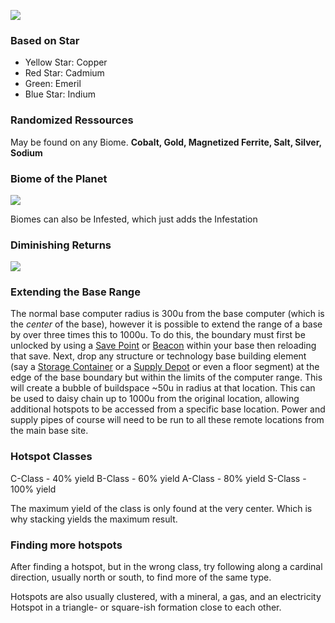 ![](700%20-%20Ressources/705%20-%20Games/No%20Mans%20Sky/img/Pasted%20image%2020231020192613.png)

### Based on Star
- Yellow Star: Copper
- Red Star: Cadmium
- Green: Emeril
- Blue Star: Indium
### Randomized Ressources
May be found on any Biome.
**Cobalt, Gold, Magnetized Ferrite, Salt, Silver, Sodium**
### Biome of the Planet
![](700%20-%20Ressources/705%20-%20Games/No%20Mans%20Sky/img/Pasted%20image%2020231020191719.png)

Biomes can also be Infested, which just adds the Infestation

### Diminishing Returns
![](700%20-%20Ressources/705%20-%20Games/No%20Mans%20Sky/img/Pasted%20image%2020231021044012.png)

### Extending the Base Range
The normal base computer radius is 300u from the base computer (which is the _center_ of the base), however it is possible to extend the range of a base by over three times this to 1000u. To do this, the boundary must first be unlocked by using a [Save Point](https://nomanssky.fandom.com/wiki/Save_Point "Save Point") or [Beacon](https://nomanssky.fandom.com/wiki/Save_Beacon "Save Beacon") within your base then reloading that save. Next, drop any structure or technology base building element (say a [Storage Container](https://nomanssky.fandom.com/wiki/Storage_Container "Storage Container") or a [Supply Depot](https://nomanssky.fandom.com/wiki/Supply_Depot "Supply Depot") or even a floor segment) at the edge of the base boundary but within the limits of the computer range. This will create a bubble of buildspace ~50u in radius at that location. This can be used to daisy chain up to 1000u from the original location, allowing additional hotspots to be accessed from a specific base location. Power and supply pipes of course will need to be run to all these remote locations from the main base site.
### Hotspot Classes
C-Class - 40% yield 
B-Class - 60% yield
A-Class - 80% yield
S-Class - 100% yield

The maximum yield of the class is only found at the very center. Which is why stacking yields the maximum result.

### Finding more hotspots
After finding a hotspot, but in the wrong class, try following along a cardinal direction, usually north or south, to find more of the same type. 

Hotspots are also usually clustered, with a mineral, a gas, and an electricity Hotspot in a triangle- or square-ish formation close to each other. 

